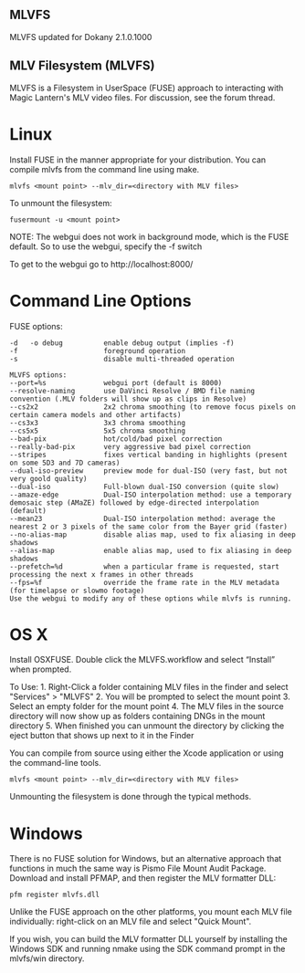 ## MLVFS
MLVFS updated for Dokany 2.1.0.1000

## MLV Filesystem (MLVFS)
MLVFS is a Filesystem in UserSpace (FUSE) approach to interacting with Magic Lantern's MLV video files. For discussion, see the forum thread.

# Linux
Install FUSE in the manner appropriate for your distribution. You can compile mlvfs from the command line using make.
```
mlvfs <mount point> --mlv_dir=<directory with MLV files>
```
To unmount the filesystem:
```
fusermount -u <mount point>
```
NOTE: The webgui does not work in background mode, which is the FUSE default. So to use the webgui, specify the -f switch

To get to the webgui go to http://localhost:8000/

# Command Line Options
FUSE options:
```
-d   -o debug          enable debug output (implies -f) 
-f                     foreground operation
-s                     disable multi-threaded operation
```
```
MLVFS options:
--port=%s              webgui port (default is 8000)
--resolve-naming       use DaVinci Resolve / BMD file naming convention (.MLV folders will show up as clips in Resolve)
--cs2x2                2x2 chroma smoothing (to remove focus pixels on certain camera models and other artifacts)
--cs3x3                3x3 chroma smoothing
--cs5x5                5x5 chroma smoothing
--bad-pix              hot/cold/bad pixel correction
--really-bad-pix       very aggressive bad pixel correction
--stripes              fixes vertical banding in highlights (present on some 5D3 and 7D cameras)
--dual-iso-preview     preview mode for dual-ISO (very fast, but not very goold quality)
--dual-iso             Full-blown dual-ISO conversion (quite slow)
--amaze-edge           Dual-ISO interpolation method: use a temporary demosaic step (AMaZE) followed by edge-directed interpolation (default)
--mean23               Dual-ISO interpolation method: average the nearest 2 or 3 pixels of the same color from the Bayer grid (faster)
--no-alias-map         disable alias map, used to fix aliasing in deep shadows
--alias-map            enable alias map, used to fix aliasing in deep shadows
--prefetch=%d          when a particular frame is requested, start processing the next x frames in other threads
--fps=%f               override the frame rate in the MLV metadata (for timelapse or slowmo footage)
Use the webgui to modify any of these options while mlvfs is running.
```
# OS X
Install OSXFUSE. Double click the MLVFS.workflow and select “Install” when prompted.

To Use: 1. Right-Click a folder containing MLV files in the finder and select "Services" > "MLVFS" 2. You will be prompted to select the mount point 3. Select an empty folder for the mount point 4. The MLV files in the source directory will now show up as folders containing DNGs in the mount directory 5. When finished you can unmount the directory by clicking the eject button that shows up next to it in the Finder

You can compile from source using either the Xcode application or using the command-line tools.
```
mlvfs <mount point> --mlv_dir=<directory with MLV files>
```
Unmounting the filesystem is done through the typical methods.

# Windows
There is no FUSE solution for Windows, but an alternative approach that functions in much the same way is Pismo File Mount Audit Package. Download and install PFMAP, and then register the MLV formatter DLL:
```
pfm register mlvfs.dll
```
Unlike the FUSE approach on the other platforms, you mount each MLV file individually: right-click on an MLV file and select "Quick Mount".

If you wish, you can build the MLV formatter DLL yourself by installing the Windows SDK and running nmake using the SDK command prompt in the mlvfs/win directory.
